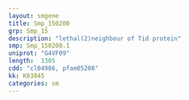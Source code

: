 ```yaml
---
layout: smgene
title: Smp_150200
grp: Smp_15
description: "lethal(2)neighbour of Tid protein"
smp: Smp_150200.1
uniprot: "G4VF09"
length:  1305
cdd: "cl04986, pfam05208"
kk: K03845
categories: sm
---
```

